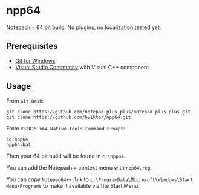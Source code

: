 # npp64

Notepad++ 64 bit build. No plugins, no localization tested yet.

## Prerequisites

* [Git for Windows](https://github.com/git-for-windows/git/releases)
* [Visual Studio Community](https://www.visualstudio.com/products/free-developer-offers-vs) with Visual C++ component

## Usage

From `Git Bash`:

~~~
git clone https://github.com/notepad-plus-plus/notepad-plus-plus.git
git clone https://github.com/bviktor/npp64.git
~~~

From `VS2015 x64 Native Tools Command Prompt`:

~~~
cd npp64
npp64.bat
~~~

Then your 64 bit build will be found in `c:\npp64`.

You can add the Notepad++ context menu with `npp64.reg`.

You can copy `Notepad64++.lnk` to `c:\ProgramData\Microsoft\Windows\Start Menu\Programs` to make it available via the Start Menu.
